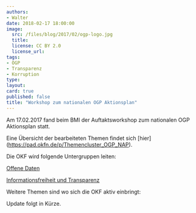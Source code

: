 ```yaml
---
authors: 
- Walter
date: 2018-02-17 18:00:00
image:
  src: /files/blog/2017/02/ogp-logo.jpg
  title: 
  license: CC BY 2.0
  license_url: 
tags:
- OGP
- Transparenz 
- Korruption 
type: 
layout: 
card: true
published: false
title: "Workshop zum nationalen OGP Aktionsplan" 
---
```


Am 17.02.2017 fand beim BMI der Auftaktsworkshop zum nationalen OGP Aktionsplan statt.

Eine Übersicht der bearbeiteten Themen findet sich [hier] (https://pad.okfn.de/p/Themencluster_OGP_NAP).

Die OKF wird folgende Untergruppen leiten:

[Offene Daten](https://pad.okfn.de/p/NAP-offeneDaten)

[Informationsfreiheit und Transparenz](https://pad.okfn.de/p/NAP-Informationsfreiheit_Transparenz)

Weitere Themen sind wo sich die OKF aktiv einbringt:


Update folgt in Kürze.
